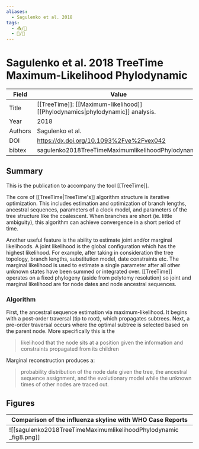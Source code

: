 ```yaml
---
aliases:
  - Sagulenko et al. 2018
tags: 
  - 📥/📰 
  - 📝/🌱 
---
```


# Sagulenko et al. 2018 TreeTime Maximum-Likelihood Phylodynamic

| Field   | Value                                                             |
| ------- | ----------------------------------------------------------------- |
| Title   | [[TreeTime]]: [[Maximum-likelihood]] [[Phylodynamics\|phylodynamic]] analysis. |
| Year    | 2018                                                              |
| Authors | Sagulenko et al.                                                  |
| DOI     | <https://dx.doi.org/10.1093%2Fve%2Fvex042>                        |
| bibtex  | sagulenko2018TreeTimeMaximumlikelihoodPhylodynamic                |

## Summary

This is the publication to accompany the tool [[TreeTime]].

The core of [[TreeTime|TreeTime's]] algorithm structure is iterative optimization. This includes estimation and optimization of branch lengths, ancestral sequences, parameters of a clock model, and parameters of the tree structure like the coalescent. When branches are short (ie. little ambiguity), this algorithm can achieve convergence in a short period of time.

Another useful feature is the ability to estimate joint and/or marginal likelihoods. A joint likelihood is the global configuration which has the highest likelihood. For example, after taking in consideration the tree topology, branch lengths, substitution model, date constraints etc. The marginal likelihood is used to estimate a single parameter after all other unknown states have been summed or integrated over. [[TreeTime]] operates on a fixed phylogeny (aside from polytomy resolution) so joint and marginal likelihood are for node dates and node ancestral sequences. 

### Algorithm

First, the ancestral sequence estimation via maximum-likelihood. It begins with a post-order traversal (tip to root), which propagates subtrees. Next, a pre-order traversal occurs where the optimal subtree is selected based on the parent node. More specifically this is the 

>likelihood that the node sits at a position given the information and constraints propagated from its children

Marginal reconstruction produces a:
> probability distribution of the node date given the tree, the ancestral sequence assignment, and the evolutionary model while the unknown times of other nodes are traced out.

## Figures
| Comparison of the influenza skyline with WHO Case Reports         |
| ----------------------------------------------------------------- |
| ![[sagulenko2018TreeTimeMaximumlikelihoodPhylodynamic _fig8.png]] |